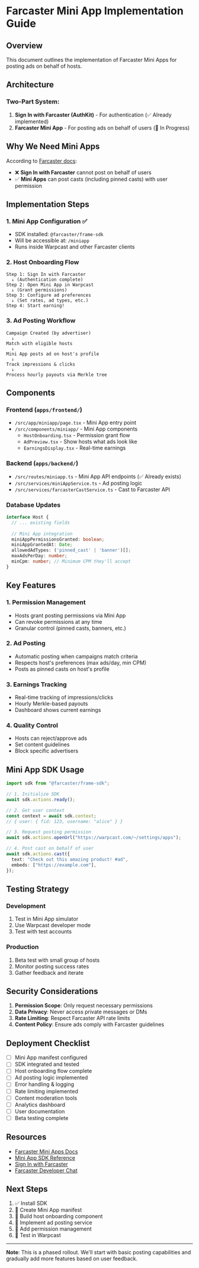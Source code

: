 # Farcaster Mini App Implementation Guide

## Overview
This document outlines the implementation of Farcaster Mini Apps for posting ads on behalf of hosts.

## Architecture

### Two-Part System:
1. **Sign In with Farcaster (AuthKit)** - For authentication (✅ Already implemented)
2. **Farcaster Mini App** - For posting ads on behalf of users (🚧 In Progress)

## Why We Need Mini Apps

According to [Farcaster docs](https://docs.farcaster.xyz/):
- ❌ **Sign In with Farcaster** cannot post on behalf of users
- ✅ **Mini Apps** can post casts (including pinned casts) with user permission

## Implementation Steps

### 1. Mini App Configuration ✅
- SDK installed: `@farcaster/frame-sdk`
- Will be accessible at: `/miniapp`
- Runs inside Warpcast and other Farcaster clients

### 2. Host Onboarding Flow

```
Step 1: Sign In with Farcaster
  ↓ (Authentication complete)
Step 2: Open Mini App in Warpcast
  ↓ (Grant permissions)
Step 3: Configure ad preferences
  ↓ (Set rates, ad types, etc.)
Step 4: Start earning!
```

### 3. Ad Posting Workflow

```
Campaign Created (by advertiser)
  ↓
Match with eligible hosts
  ↓
Mini App posts ad on host's profile
  ↓
Track impressions & clicks
  ↓
Process hourly payouts via Merkle tree
```

## Components

### Frontend (`apps/frontend/`)
- `/src/app/miniapp/page.tsx` - Mini App entry point
- `/src/components/miniapp/` - Mini App components
  - `HostOnboarding.tsx` - Permission grant flow
  - `AdPreview.tsx` - Show hosts what ads look like
  - `EarningsDisplay.tsx` - Real-time earnings

### Backend (`apps/backend/`)
- `/src/routes/miniapp.ts` - Mini App API endpoints (✅ Already exists)
- `/src/services/miniAppService.ts` - Ad posting logic
- `/src/services/farcasterCastService.ts` - Cast to Farcaster API

### Database Updates
```typescript
interface Host {
  // ... existing fields
  
  // Mini App integration
  miniAppPermissionsGranted: boolean;
  miniAppGrantedAt: Date;
  allowedAdTypes: ('pinned_cast' | 'banner')[];
  maxAdsPerDay: number;
  minCpm: number; // Minimum CPM they'll accept
}
```

## Key Features

### 1. Permission Management
- Hosts grant posting permissions via Mini App
- Can revoke permissions at any time
- Granular control (pinned casts, banners, etc.)

### 2. Ad Posting
- Automatic posting when campaigns match criteria
- Respects host's preferences (max ads/day, min CPM)
- Posts as pinned casts on host's profile

### 3. Earnings Tracking
- Real-time tracking of impressions/clicks
- Hourly Merkle-based payouts
- Dashboard shows current earnings

### 4. Quality Control
- Hosts can reject/approve ads
- Set content guidelines
- Block specific advertisers

## Mini App SDK Usage

```typescript
import sdk from "@farcaster/frame-sdk";

// 1. Initialize SDK
await sdk.actions.ready();

// 2. Get user context
const context = await sdk.context;
// { user: { fid: 123, username: "alice" } }

// 3. Request posting permission
await sdk.actions.openUrl("https://warpcast.com/~/settings/apps");

// 4. Post cast on behalf of user
await sdk.actions.cast({
  text: "Check out this amazing product! #ad",
  embeds: ["https://example.com"],
});
```

## Testing Strategy

### Development
1. Test in Mini App simulator
2. Use Warpcast developer mode
3. Test with test accounts

### Production
1. Beta test with small group of hosts
2. Monitor posting success rates
3. Gather feedback and iterate

## Security Considerations

1. **Permission Scope**: Only request necessary permissions
2. **Data Privacy**: Never access private messages or DMs
3. **Rate Limiting**: Respect Farcaster API rate limits
4. **Content Policy**: Ensure ads comply with Farcaster guidelines

## Deployment Checklist

- [ ] Mini App manifest configured
- [ ] SDK integrated and tested
- [ ] Host onboarding flow complete
- [ ] Ad posting logic implemented
- [ ] Error handling & logging
- [ ] Rate limiting implemented
- [ ] Content moderation tools
- [ ] Analytics dashboard
- [ ] User documentation
- [ ] Beta testing complete

## Resources

- [Farcaster Mini Apps Docs](https://docs.farcaster.xyz/)
- [Mini App SDK Reference](https://www.npmjs.com/package/@farcaster/frame-sdk)
- [Sign In with Farcaster](https://docs.farcaster.xyz/auth-kit/)
- [Farcaster Developer Chat](https://warpcast.com/~/channel/fc-devs)

## Next Steps

1. ✅ Install SDK
2. 🚧 Create Mini App manifest
3. 🚧 Build host onboarding component
4. 🚧 Implement ad posting service
5. 🚧 Add permission management
6. 🚧 Test in Warpcast

---

**Note**: This is a phased rollout. We'll start with basic posting capabilities and gradually add more features based on user feedback.

